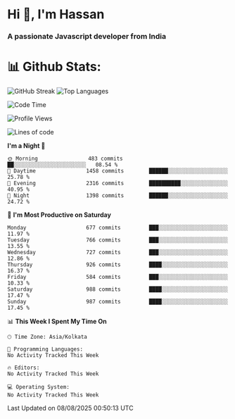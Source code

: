 # Hi 👋, I'm Hassan
### A passionate Javascript developer from India


# 📊 Github Stats:
![GitHub Streak](https://github-readme-streak-stats.herokuapp.com/?user=codeblooded47&theme=dracula&hide_border=false)
![Top Languages](https://github-readme-stats.vercel.app/api/top-langs/?username=codeblooded47&layout=compact&theme=dracula)



<!--START_SECTION:waka-->
![Code Time](http://img.shields.io/badge/Code%20Time-883%20hrs%201%20min-blue)

![Profile Views](http://img.shields.io/badge/Profile%20Views-0-blue)

![Lines of code](https://img.shields.io/badge/From%20Hello%20World%20I%27ve%20Written-24.2%20million%20lines%20of%20code-blue)

**I'm a Night 🦉** 

```text
🌞 Morning                483 commits         ██░░░░░░░░░░░░░░░░░░░░░░░   08.54 % 
🌆 Daytime                1458 commits        ██████░░░░░░░░░░░░░░░░░░░   25.78 % 
🌃 Evening                2316 commits        ██████████░░░░░░░░░░░░░░░   40.95 % 
🌙 Night                  1398 commits        ██████░░░░░░░░░░░░░░░░░░░   24.72 % 
```
📅 **I'm Most Productive on Saturday** 

```text
Monday                   677 commits         ███░░░░░░░░░░░░░░░░░░░░░░   11.97 % 
Tuesday                  766 commits         ███░░░░░░░░░░░░░░░░░░░░░░   13.55 % 
Wednesday                727 commits         ███░░░░░░░░░░░░░░░░░░░░░░   12.86 % 
Thursday                 926 commits         ████░░░░░░░░░░░░░░░░░░░░░   16.37 % 
Friday                   584 commits         ███░░░░░░░░░░░░░░░░░░░░░░   10.33 % 
Saturday                 988 commits         ████░░░░░░░░░░░░░░░░░░░░░   17.47 % 
Sunday                   987 commits         ████░░░░░░░░░░░░░░░░░░░░░   17.45 % 
```


📊 **This Week I Spent My Time On** 

```text
🕑︎ Time Zone: Asia/Kolkata

💬 Programming Languages: 
No Activity Tracked This Week

🔥 Editors: 
No Activity Tracked This Week

💻 Operating System: 
No Activity Tracked This Week
```


 Last Updated on 08/08/2025 00:50:13 UTC
<!--END_SECTION:waka-->

